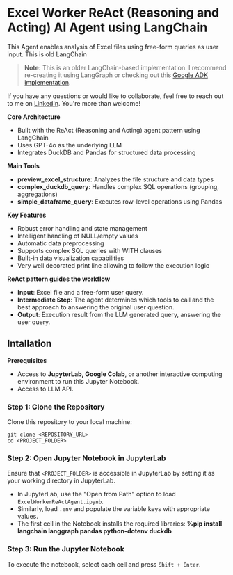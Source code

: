 # Excel Worker ReAct (Reasoning and Acting) AI Agent using LangChain

This Agent enables analysis of Excel files using free-form queries as user input. This is old LangChain 

> **Note:** This is an older LangChain-based implementation. I recommend re-creating it using LangGraph or checking out this [Google ADK implementation](https://github.com/jenyss/google-adk-voice-to-visualization-agent).

If you have any questions or would like to collaborate, feel free to reach out to me on [LinkedIn](https://www.linkedin.com/in/jenya-stoeva-60477249/). You're more than welcome!

**Core Architecture**
* Built with the ReAct (Reasoning and Acting) agent pattern using LangChain
* Uses GPT-4o as the underlying LLM
* Integrates DuckDB and Pandas for structured data processing

**Main Tools**
* **preview_excel_structure**: Analyzes the file structure and data types
* **complex_duckdb_query**: Handles complex SQL operations (grouping, aggregations)
* **simple_dataframe_query**: Executes row-level operations using Pandas

**Key Features**
* Robust error handling and state management
* Intelligent handling of NULL/empty values
* Automatic data preprocessing
* Supports complex SQL queries with WITH clauses
* Built-in data visualization capabilities
* Very well decorated print line allowing to follow the execution logic

**ReAct pattern guides the workflow**
* **Input**: Excel file and a free-form user query.
* **Intermediate Step**: The agent determines which tools to call and the best approach to answering the original user question.
* **Output**: Execution result from the LLM generated query, answering the user query.

## Intallation

<b>Prerequisites</b>

* Access to <b>JupyterLab, Google Colab</b>, or another interactive computing environment to run this Jupyter Notebook.
* Access to LLM API.

### Step 1: Clone the Repository

Clone this repository to your local machine:
```
git clone <REPOSITORY_URL>
cd <PROJECT_FOLDER>
```

### Step 2: Open Jupyter Notebook in JupyterLab

Ensure that ```<PROJECT_FOLDER>``` is accessible in JupyterLab by setting it as your working directory in JupyterLab.
 * In JupyterLab, use the "Open from Path" option to load ```ExcelWorkerReActAgent.ipynb```.
 * Similarly, load ```.env``` and populate the variable keys with appropriate values.
 * The first cell in the Notebook installs the required libraries: **%pip install langchain langgraph pandas python-dotenv duckdb**

### Step 3: Run the Jupyter Notebook

To execute the notebook, select each cell and press ```Shift + Enter```.
